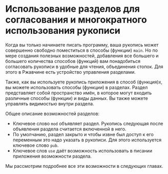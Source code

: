 # Использование разделов для согласования и многократного использования рукописи

Когда вы только начинаете писать программу, ваша рукопись может совершенно свободно поместиться в способы (функции) `main`. Но по мере создания полезных возможностей, добавления все большего и большего количества способов (функций) вам понадобиться согласовать рукописи в удобные для чтения, объединения стопок. Для этого в Ржавчине есть устройство управления разделами.

Также, как вы используете рукопись приложения в способ (функция)х, вы можете использовать способы (функции) в разделах. Раздел представляет собой пространство имён, в которое могут входить различные способы (функции) и виды данных. Вы также можете управлять видимостью внутри раздела.

Общее описание возможностей разделов:

* Ключевое слово `mod` объявляет раздел. Рукопись следующая после объявления раздела считается включенной в него.
* По умолчанию, раздел закрыто и чтобы извне был доступ к его переменным это надо указать в рукописи. Для этого используется ключевое слово `pub`.
* Ключевое слов `use` даёт возможность использовать в писании приложения возможности раздела.

Мы рассмотрим подробнее все эти возможности в следующих главах.
